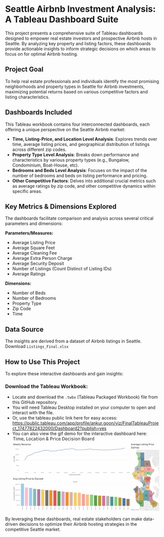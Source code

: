 # Seattle Airbnb Investment Analysis: A Tableau Dashboard Suite

This project presents a comprehensive suite of Tableau dashboards designed to empower real estate investors and prospective Airbnb hosts in Seattle. By analyzing key property and listing factors, these dashboards provide actionable insights to inform strategic decisions on which areas to focus on for optimal Airbnb hosting.

## Project Goal

To help real estate professionals and individuals identify the most promising neighborhoods and property types in Seattle for Airbnb investments, maximizing potential returns based on various competitive factors and listing characteristics.

## Dashboards Included

This Tableau workbook contains four interconnected dashboards, each offering a unique perspective on the Seattle Airbnb market:

-   **Time, Listing-Price, and Location Level Analysis**: Explores trends over time, average listing prices, and geographical distribution of listings across different zip codes.
-   **Property Type Level Analysis**: Breaks down performance and characteristics by various property types (e.g., Bungalow, Condominium, Boat-House, etc).
-   **Bedrooms and Beds Level Analysis**: Focuses on the impact of the number of bedrooms and beds on listing performance and pricing.
-   **Other Competitive Factors**: Delves into additional crucial metrics such as average ratings by zip code, and other competitive dynamics within specific areas.

## Key Metrics & Dimensions Explored

The dashboards facilitate comparison and analysis across several critical parameters and dimensions:

**Parameters/Measures:**

-   Average Listing Price
-   Average Square Feet
-   Average Cleaning Fee
-   Average Extra Person Charge
-   Average Security Deposit
-   Number of Listings (Count Distinct of Listing IDs)
-   Average Ratings

**Dimensions:**

-   Number of Beds
-   Number of Bedrooms
-   Property Type
-   Zip Code
-   Time 

## Data Source

The insights are derived from a dataset of Airbnb listings in Seattle. Download `Listings_Final.xlsx`

## How to Use This Project

To explore these interactive dashboards and gain insights:

### Download the Tableau Workbook:

-   Locate and download the `.twbx` (Tableau Packaged Workbook) file from this GitHub repository.
-   You will need Tableau Desktop installed on your computer to open and interact with the file.
-   Or, use the tableau public link here for easy access: https://public.tableau.com/app/profile/ankur.goon/viz/FinalTableauProject_17477822432000/Dashboard2?publish=yes 
-   You can also view the gif demo for the interactive dashboard here: ![Dashboard Demo](Tableau_First_Project.gif)

By leveraging these dashboards, real estate stakeholders can make data-driven decisions to optimize their Airbnb hosting strategies in the competitive Seattle market.
